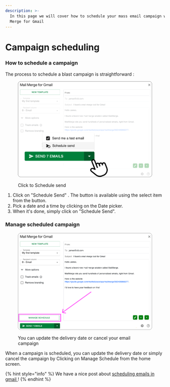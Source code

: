 ```yaml
---
description: >-
  In this page we will cover how to schedule your mass email campaign with Mail
  Merge for Gmail
---
```


# Campaign scheduling



### How to schedule a campaign

The process to schedule a blast campaign is straightforward :

<figure><img src="../.gitbook/assets/Click on schedule mass email campaign.png" alt="" width="563"><figcaption><p>Click to Schedule send</p></figcaption></figure>

1. Click on "Schedule Send" . The button is available using the select item from the button.&#x20;
2. Pick a date and a time by clicking on the Date picker.
3. When it's done, simply click on "Schedule Send".&#x20;

### Manage scheduled campaign



<figure><img src="../.gitbook/assets/Manage schedule campaigns.png" alt="" width="563"><figcaption><p>You can update the delivery date or cancel your email campaign</p></figcaption></figure>

When a campaign is scheduled, you can update the delivery date or simply cancel the campaign by Clicking on Manage Schedule from the home screen.

{% hint style="info" %}
We have a nice post about [scheduling emails in gmail ](https://merge.email/gmail-knowledge/how-to-schedule-an-email-in-gmail) !
{% endhint %}

